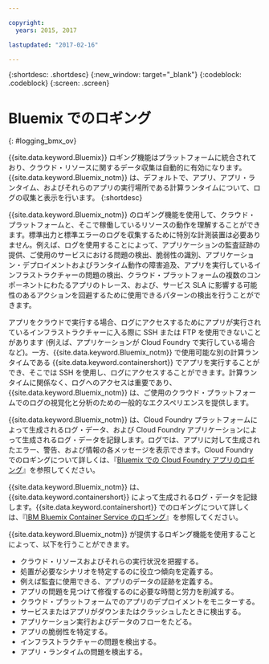 ```yaml
---

copyright:
  years: 2015, 2017

lastupdated: "2017-02-16"

---
```



{:shortdesc: .shortdesc}
{:new_window: target="_blank"}
{:codeblock: .codeblock}
{:screen: .screen}

# Bluemix でのロギング
{: #logging_bmx_ov}

{{site.data.keyword.Bluemix}} ロギング機能はプラットフォームに統合されており、クラウド・リソースに関するデータ収集は自動的に有効になります。{{site.data.keyword.Bluemix_notm}} は、デフォルトで、アプリ、アプリ・ランタイム、およびそれらのアプリの実行場所である計算ランタイムについて、ログの収集と表示を行います。
{:shortdesc}

{{site.data.keyword.Bluemix_notm}} のロギング機能を使用して、クラウド・プラットフォームと、そこで稼働しているリソースの動作を理解することができます。標準出力と標準エラーのログを収集するために特別な計測装置は必要ありません。例えば、ログを使用することによって、アプリケーションの監査証跡の提供、ご使用のサービスにおける問題の検出、脆弱性の識別、アプリケーション・デプロイメントおよびランタイム動作の障害追及、アプリを実行しているインフラストラクチャーの問題の検出、クラウド・プラットフォームの複数のコンポーネントにわたるアプリのトレース、および、サービス SLA に影響する可能性のあるアクションを回避するために使用できるパターンの検出を行うことができます。

アプリをクラウドで実行する場合、ログにアクセスするためにアプリが実行されているインフラストラクチャーに入る際に SSH または
FTP を使用できないことがあります (例えば、アプリケーションが Cloud Foundry で実行している場合など)。一方、{{site.data.keyword.Bluemix_notm}} で使用可能な別の計算ランタイムである {{site.data.keyword.containershort}} でアプリを実行することができ、そこでは SSH を使用し、ログにアクセスすることができます。計算ランタイムに関係なく、ログへのアクセスは重要であり、{{site.data.keyword.Bluemix_notm}} は、ご使用のクラウド・プラットフォームでのログの視覚化と分析のための一般的なエクスペリエンスを提供します。

{{site.data.keyword.Bluemix_notm}} は、Cloud Foundry プラットフォームによって生成されるログ・データ、および Cloud Foundry アプリケーションによって生成されるログ・データを記録します。ログでは、アプリに対して生成されたエラー、警告、および情報の各メッセージを表示できます。Cloud Foundry でのロギングについて詳しくは、『[Bluemix での Cloud Foundry アプリのロギング](logging_cf_apps.html#logging_bluemix_cf_apps)』を参照してください。

{{site.data.keyword.Bluemix_notm}} は、{{site.data.keyword.containershort}} によって生成されるログ・データを記録します。{{site.data.keyword.containershort}} でのロギングについて詳しくは、『[IBM Bluemix Container Service のロギング](containers/logging_containers_ov.html#logging_containers_ov)』を参照してください。   


{{site.data.keyword.Bluemix_notm}} が提供するロギング機能を使用することによって、以下を行うことができます。

* クラウド・リソースおよびそれらの実行状況を把握する。
* 処置が必要なシナリオを特定するのに役立つ傾向を定義する。
* 例えば監査に使用できる、アプリのデータの証跡を定義する。
* アプリの問題を見つけて修復するのに必要な時間と労力を削減する。 
* クラウド・プラットフォームでのアプリのデプロイメントをモニターする。
* サービスまたはアプリがダウンまたはクラッシュしたときに検出する。
* アプリケーション実行およびデータのフローをたどる。
* アプリの脆弱性を特定する。
* インフラストラクチャーの問題を検出する。
* アプリ・ランタイムの問題を検出する。
